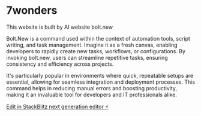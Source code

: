 # 7wonders
This website is built by AI website bolt.new 

Bolt.New is a command used within the context of automation tools, script writing, and task management. Imagine it as a fresh canvas, enabling developers to rapidly create new tasks, workflows, or configurations. By invoking bolt.new, users can streamline repetitive tasks, ensuring consistency and efficiency across projects.

It's particularly popular in environments where quick, repeatable setups are essential, allowing for seamless integration and deployment processes. This command helps in reducing manual errors and boosting productivity, making it an invaluable tool for developers and IT professionals alike.

[Edit in StackBlitz next generation editor ⚡️](https://stackblitz.com/~/github.com/Sanjaygwd/7wonders)
